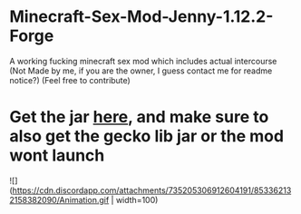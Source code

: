 # Minecraft-Sex-Mod-Jenny-1.12.2-Forge
A working fucking minecraft sex mod which includes actual intercourse (Not Made by me, if you are the owner, I guess contact me for readme notice?) (Feel free to contribute)
# Get the jar [here](https://github.com/Napoleon-ZoomberParts/Minecraft-Sex-Mod-Jenny-1.12.2-Forge/releases/tag/1.0.0), and make sure to also get the gecko lib jar or the mod wont launch
![](https://cdn.discordapp.com/attachments/735205306912604191/853362132158382090/Animation.gif | width=100)
